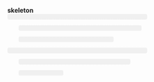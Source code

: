 **skeleton**
<svg role="img" aria-labelledby="Loading interface..." viewBox="0 0 400 130" preserveAspectRatio="xMidYMid meet"><title>Loading interface...</title><rect x="0" y="0" width="400" height="130" clip-path="url(#k8vk4h3v2qo)" style="fill: url(&quot;#j1umtr4lgr&quot;);"></rect><defs><clipPath id="k8vk4h3v2qo"><rect x="0" y="0" rx="3" ry="3" width="250" height="10"></rect><rect x="20" y="20" rx="3" ry="3" width="220" height="10"></rect><rect x="20" y="40" rx="3" ry="3" width="170" height="10"></rect><rect x="0" y="60" rx="3" ry="3" width="250" height="10"></rect><rect x="20" y="80" rx="3" ry="3" width="200" height="10"></rect><rect x="20" y="100" rx="3" ry="3" width="80" height="10"></rect></clipPath><linearGradient id="j1umtr4lgr"><stop offset="0.866418" stop-color="#f0f0f0" stop-opacity="1"><animate attributeName="offset" values="-3; 1" dur="2s" repeatCount="indefinite"></animate></stop><stop offset="1.86642" stop-color="#e0e0e0" stop-opacity="1"><animate attributeName="offset" values="-2; 2" dur="2s" repeatCount="indefinite"></animate></stop><stop offset="2.86642" stop-color="#f0f0f0" stop-opacity="1"><animate attributeName="offset" values="-1; 3" dur="2s" repeatCount="indefinite"></animate></stop></linearGradient></defs></svg>
